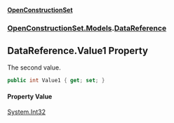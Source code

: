 #### [OpenConstructionSet](index.md 'index')
### [OpenConstructionSet.Models](index.md#OpenConstructionSet_Models 'OpenConstructionSet.Models').[DataReference](kxxVrykzAP83GMYoWuvnQA.md 'OpenConstructionSet.Models.DataReference')
## DataReference.Value1 Property
The second value.  
```csharp
public int Value1 { get; set; }
```
#### Property Value
[System.Int32](https://docs.microsoft.com/en-us/dotnet/api/System.Int32 'System.Int32')
